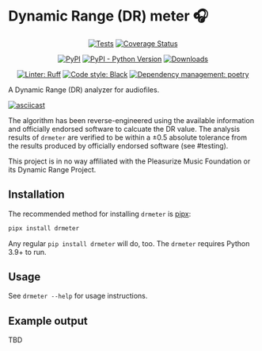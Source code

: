 # Dynamic Range (DR) meter 🎧


<!-- markdownlint-disable MD033 MD013 -->
<div align="center">

[![Tests](https://github.com/janw/drmeter/actions/workflows/tests.yaml/badge.svg)](https://github.com/janw/drmeter/actions/workflows/tests.yaml)
[![Coverage Status](https://codecov.io/gh/janw/drmeter/branch/master/graph/badge.svg?token=N8DBXQTM74)](https://codecov.io/gh/janw/drmeter)

[![PyPI](https://img.shields.io/pypi/v/drmeter.svg)](https://pypi.org/project/drmeter/)
[![PyPI - Python Version](https://img.shields.io/pypi/pyversions/drmeter.svg)](https://pypi.org/project/drmeter/)
[![Downloads](https://static.pepy.tech/badge/drmeter)](https://pepy.tech/project/drmeter)

[![Linter: Ruff](https://img.shields.io/endpoint?url=https://raw.githubusercontent.com/charliermarsh/ruff/main/assets/badge/v1.json)](https://github.com/charliermarsh/ruff)
[![Code style: Black](https://img.shields.io/badge/code%20style-black-000000.svg)](https://github.com/ambv/black)
[![Dependency management: poetry](https://img.shields.io/badge/deps-poetry-blueviolet.svg)](https://poetry.eustace.io/docs/)

</div>

A Dynamic Range (DR) analyzer for audiofiles.

[![asciicast](https://asciinema.org/a/598647.svg)](https://asciinema.org/a/598647)

The algorithm has been reverse-engineered using the available information and officially endorsed software to calcuate the DR value. The analysis results of `drmeter` are verified to be within a ±0.5 absolute tolerance from the results produced by officially endorsed software (see #testing).

This project is in no way affiliated with the Pleasurize Music Foundation or its Dynamic Range Project.

## Installation

The recommended method for installing `drmeter` is [pipx](https://pypa.github.io/pipx/):

```bash
pipx install drmeter
```

Any regular `pip install drmeter` will do, too. The `drmeter` requires Python 3.9+ to run.

## Usage

See `drmeter --help` for usage instructions.

## Example output

TBD
